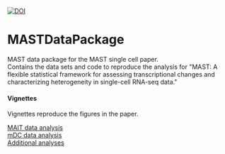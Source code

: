 [![DOI](https://zenodo.org/badge/3738/RGLab/MASTdata.svg)](https://zenodo.org/badge/latestdoi/3738/RGLab/MASTdata)

MASTDataPackage
===============

MAST data package for the MAST single cell paper.   
Contains the data sets and code to reproduce the analysis for "MAST: A flexible statistical framework for assessing transcriptional changes and characterizing heterogeneity in single-cell RNA-seq data."

#### Vignettes 

Vignettes reproduce the figures in the paper. 

[MAIT data analysis](http://github.com/RGLab/MASTdata/blob/master/inst/doc/MAITAnalysis/MASTAnalysis.md)  
[mDC data analysis](http://github.com/RGLab/MASTdata/blob/master/inst/doc/mDCAnalysis/mDCAnalysis.md)  
[Additional analyses](http://github.com/RGLab/MASTdata/blob/master/inst/doc/AdditionalAnalyses.html)
